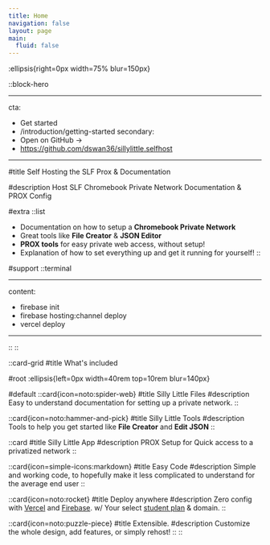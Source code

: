 ```yaml
---
title: Home
navigation: false
layout: page
main:
  fluid: false
---
```


:ellipsis{right=0px width=75% blur=150px}

::block-hero

---

cta:

- Get started
- /introduction/getting-started
  secondary:
- Open on GitHub →
- https://github.com/dswan36/sillylittle.selfhost

---

#title
Self Hosting the SLF Prox & Documentation

#description
Host SLF Chromebook Private Network Documentation & PROX Config

#extra
::list

- Documentation on how to setup a **Chromebook Private Network**
- Great tools like **File Creator** & **JSON Editor**
- **PROX tools** for easy private web access, without setup!
- Explanation of how to set everything up and get it running for yourself!
  ::

#support
::terminal

---

content:

- firebase init
- firebase hosting:channel deploy
- vercel deploy

---

::
::

::card-grid
#title
What's included

#root
:ellipsis{left=0px width=40rem top=10rem blur=140px}

#default
::card{icon=noto:spider-web}
#title
Silly Little Files
#description
Easy to understand documentation for setting up a private network.
::

::card{icon=noto:hammer-and-pick}
#title
Silly Little Tools
#description
Tools to help you get started like **File Creator** and **Edit JSON**
::

::card
#title
Silly Little App
#description
PROX Setup for Quick access to a privatized network
::

::card{icon=simple-icons:markdown}
#title
Easy Code
#description
Simple and working code, to hopefully make it less complicated to understand for the average end user
::

::card{icon=noto:rocket}
#title
Deploy anywhere
#description
Zero config with [Vercel](https://vercel.com) and [Firebase](https://firebase.google.com). w/ Your select [student plan](https://education.github.com) & domain.
::

::card{icon=noto:puzzle-piece}
#title
Extensible.
#description
Customize the whole design, add features, or simply rehost!
::
::
